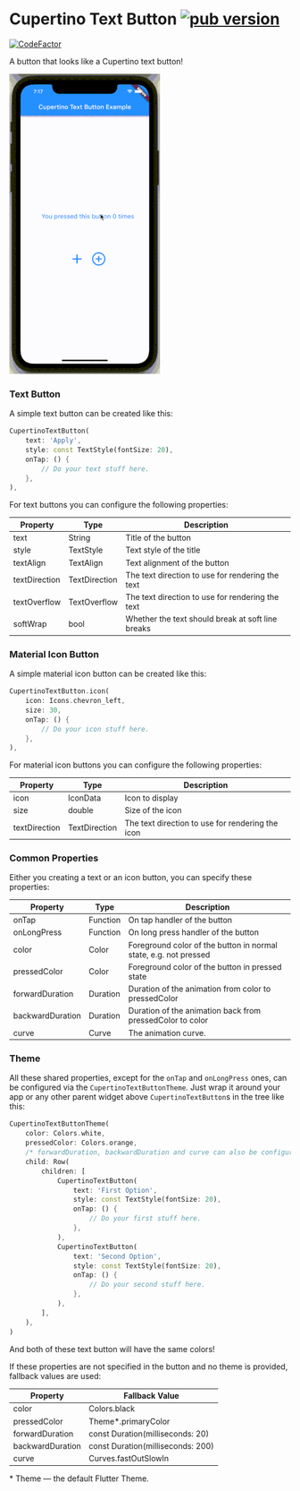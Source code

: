 # Cupertino Text Button [![pub version][pub-version-img]][pub-version-url]

[![CodeFactor][code-factor--badge-url]][code-factor-app-url]

A button that looks like a Cupertino text button!

![example][gif-example]

### Text Button

A simple text button can be created like this:

```dart
CupertinoTextButton(
    text: 'Apply',
    style: const TextStyle(fontSize: 20),
    onTap: () {
        // Do your text stuff here.
    },
),
```

For text buttons you can configure the following properties:

| Property | Type | Description |
| ------------- | ------------- | ------------- |
| text  | String | Title of the button |
| style  | TextStyle | Text style of the title |
| textAlign  | TextAlign | Text alignment of the button |
| textDirection  | TextDirection | The text direction to use for rendering the text |
| textOverflow  | TextOverflow | The text direction to use for rendering the text |
| softWrap  | bool | Whether the text should break at soft line breaks |

### Material Icon Button

A simple material icon button can be created like this:

```dart
CupertinoTextButton.icon(
    icon: Icons.chevron_left,
    size: 30,
    onTap: () {
        // Do your icon stuff here.
    },
),
```

For material icon buttons you can configure the following properties:

| Property | Type | Description |
| ------------- | ------------- | ------------- |
| icon  | IconData | Icon to display |
| size  | double | Size of the icon |
| textDirection  | TextDirection | The text direction to use for rendering the icon |

### Common Properties

Either you creating a text or an icon button, you can specify these properties:

| Property | Type | Description |
| ------------- | ------------- | ------------- |
| onTap  | Function | On tap handler of the button |
| onLongPress  | Function | On long press handler of the button |
| color  | Color | Foreground color of the button in normal state, e.g. not pressed |
| pressedColor  | Color | Foreground color of the button in pressed state |
| forwardDuration  | Duration | Duration of the animation from color to pressedColor |
| backwardDuration  | Duration | Duration of the animation back from pressedColor to color |
| curve  | Curve | The animation curve. |

### Theme

All these shared properties, except for the `onTap` and `onLongPress` ones, can be configured via the `CupertinoTextButtonTheme`. Just wrap it around your app or any other parent widget above `CupertinoTextButton`s in the tree like this:

```dart
CupertinoTextButtonTheme(
    color: Colors.white,
    pressedColor: Colors.orange,
    /* forwardDuration, backwardDuration and curve can also be configured here. */
    child: Row(
        children: [
            CupertinoTextButton(
                text: 'First Option',
                style: const TextStyle(fontSize: 20),
                onTap: () {
                    // Do your first stuff here.
                },
            ),
            CupertinoTextButton(
                text: 'Second Option',
                style: const TextStyle(fontSize: 20),
                onTap: () {
                    // Do your second stuff here.
                },
            ),
        ],
    ),
)
```

And both of these text button will have the same colors!

If these properties are not specified in the button and no theme is provided, fallback values are used:

| Property | Fallback Value |
| ------------- | ------------- |
| color  | Colors.black |
| pressedColor  | Theme*.primaryColor |
| forwardDuration  | const Duration(milliseconds: 20) |
| backwardDuration  | const Duration(milliseconds: 200) |
| curve  | Curves.fastOutSlowIn |

\* Theme — the default Flutter Theme.

[code-factor--badge-url]: https://www.codefactor.io/repository/github/nivisi/cupertino_text_button/badge?s=decf81989732c918fe71190d5afd2637c02e1816
[code-factor-app-url]: https://www.codefactor.io/repository/github/nivisi/cupertino_text_button
[pub-version-img]: https://img.shields.io/badge/pub-0.0.5-green
[pub-version-url]: https://pub.dev/packages/cupertino_text_button
[gif-example]: https://github.com/nivisi/cupertino_text_button/raw/165889ca334700daa23698a6847fa6a312ba7a29/readme/CupertinoTextButtonExample.gif